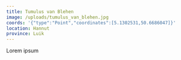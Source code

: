 ```yaml
---
title: Tumulus van Blehen
image: /uploads/tumulus_van_blehen.jpg
coords: '{"type":"Point","coordinates":[5.1302531,50.6686047]}'
location: Hannut
province: Luik
---
```

Lorem ipsum